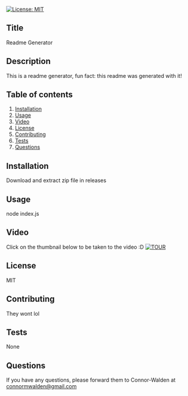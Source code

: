 [![License: MIT](https://img.shields.io/badge/License-MIT-yellow.svg)](https://opensource.org/licenses/MIT)

## Title
Readme Generator

## Description
This is a readme generator, fun fact: this readme was generated with it!

## Table of contents
1. [Installation](#installation)
2. [Usage](#usage)
3. [Video](#video)
4. [License](#license)
5. [Contributing](#contributing)
6. [Tests](#tests)
7. [Questions](#questions)

## Installation
Download and extract zip file in releases

## Usage
node index.js

## Video
Click on the thumbnail below to be taken to the video :D
[![TOUR](https://img.youtube.com/vi/pO9jw7Mp9Qg/0.jpg)](https://www.youtube.com/watch?v=pO9jw7Mp9Qg)

## License
MIT

## Contributing
They wont lol

## Tests
None

## Questions
If you have any questions, please forward them to Connor-Walden at connormwalden@gmail.com
